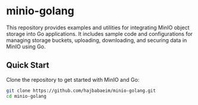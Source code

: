 # minio-golang

This repository provides examples and utilities for integrating MinIO object storage into Go applications. It includes sample code and configurations for managing storage buckets, uploading, downloading, and securing data in MinIO using Go.

## Quick Start

Clone the repository to get started with MinIO and Go:

```bash
git clone https://github.com/hajbabaeim/minio-golang.git
cd minio-golang
